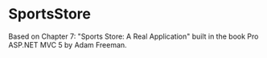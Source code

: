 # SportsStore

Based on Chapter 7: "Sports Store: A Real Application" built in the book Pro ASP.NET MVC 5 by Adam Freeman.